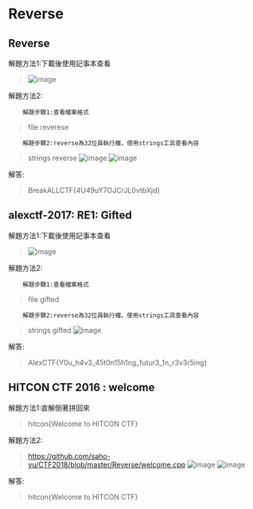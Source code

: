 # Reverse

## Reverse

解題方法1:下載後使用記事本查看

>![image](https://github.com/saho-yu/CTF2018/blob/master/Reverse/pictures/reverse(1).png)

解題方法2:
        
        解題步驟1:查看檔案格式
        
>file reverese
        
        解題步驟2:reverse為32位員執行檔，使用strings工具查看內容

>strings reverse
>![image](https://github.com/saho-yu/CTF2018/blob/master/Reverse/pictures/reverse(2).png)
>![image](https://github.com/saho-yu/CTF2018/blob/master/Reverse/pictures/reverse(3).png)

解答:

>BreakALLCTF{4U49uY7OJCrJL0vtbXjd}


## alexctf-2017: RE1: Gifted

解題方法1:下載後使用記事本查看

>![image](https://github.com/saho-yu/CTF2018/blob/master/Reverse/pictures/alexctf%202017%20RE1%20Gifted(1).png)

解題方法2:
        
        解題步驟1:查看檔案格式
        
>file gifted
        
        解題步驟2:reverse為32位員執行檔，使用strings工具查看內容

>strings gifted
>![image](https://github.com/saho-yu/CTF2018/blob/master/Reverse/pictures/alexctf%202017%20RE1%20Gifted(2).png)

解答:

>AlexCTF{Y0u_h4v3_45t0n15h1ng_futur3_1n_r3v3r5ing}


## HITCON CTF 2016 : welcome

解題方法1:直解倒著拼回來

>hitcon{Welcome to HITCON CTF}

解題方法2:

>https://github.com/saho-yu/CTF2018/blob/master/Reverse/welcome.cpp
>![image](https://github.com/saho-yu/CTF2018/blob/master/Reverse/pictures/welcome(1).png)
>![image](https://github.com/saho-yu/CTF2018/blob/master/Reverse/pictures/welcome(1).png)

解答:

>hitcon{Welcome to HITCON CTF}



